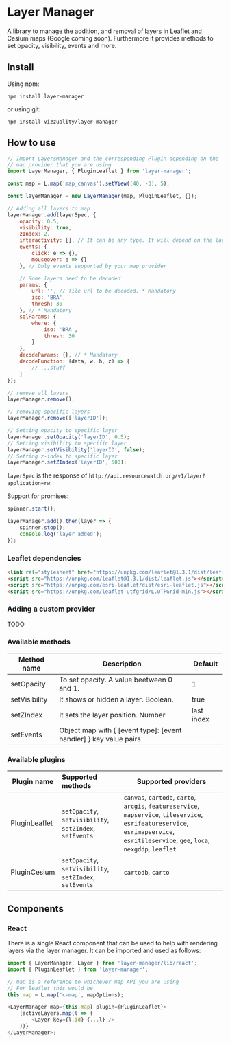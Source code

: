 # Layer Manager

A library to manage the addition, and removal of layers in Leaflet and Cesium maps (Google coming soon). Furthermore it provides methods to set opacity, visibility, events and more.

## Install

Using npm:

`npm install layer-manager`

or using git:

`npm install vizzuality/layer-manager`

## How to use

```js
// Import LayersManager and the corresponding Plugin depending on the
// map provider that you are using
import LayerManager, { PluginLeaflet } from 'layer-manager';

const map = L.map('map_canvas').setView([40, -3], 5);

const layerManager = new LayerManager(map, PluginLeaflet, {});

// Adding all layers to map
layerManager.add(layerSpec, {
	opacity: 0.5,
	visibility: true,
	zIndex: 2,
	interactivity: [], // It can be any type. It will depend on the layer provider
	events: {
		click: e => {},
		mouseover: e => {}
	}, // Only events supported by your map provider

	// Some layers need to be decoded
	params: {
		url: '', // Tile url to be decoded. * Mandatory
		iso: 'BRA',
		thresh: 30
	}, // * Mandatory
	sqlParams: {
		where: {
			iso: 'BRA',
			thresh: 30
		}
	},
	decodeParams: {}, // * Mandatory
	decodeFunction: (data, w, h, z) => {
		// ...stuff
	}
});

// remove all layers
layerManager.remove();

// removing specific layers
layerManager.remove(['layerID']);

// Setting opacity to specific layer
layerManager.setOpacity('layerID', 0.5);
// Setting visibility to specific layer
layerManager.setVisibility('layerID', false);
// Setting z-index to specific layer
layerManager.setZIndex('layerID', 500);
```

`layerSpec` is the response of `http://api.resourcewatch.org/v1/layer?application=rw`.

Support for promises:

```js
spinner.start();

layerManager.add().then(layer => {
	spinner.stop();
	console.log('layer added');
});
```

### Leaflet dependencies

```html
<link rel="stylesheet" href="https://unpkg.com/leaflet@1.3.1/dist/leaflet.css" />
<script src="https://unpkg.com/leaflet@1.3.1/dist/leaflet.js"></script>
<script src="https://unpkg.com/esri-leaflet/dist/esri-leaflet.js"></script>
<script src="https://unpkg.com/leaflet-utfgrid/L.UTFGrid-min.js"></script>
```

### Adding a custom provider

TODO

### Available methods

| Method name   | Description                                                       | Default    |
| ------------- | ----------------------------------------------------------------- | ---------- |
| setOpacity    | To set opacity. A value beetween 0 and 1.                         | 1          |
| setVisibility | It shows or hidden a layer. Boolean.                              | true       |
| setZIndex     | It sets the layer position. Number                                | last index |
| setEvents     | Object map with { [event type]: [event handler] } key value pairs |            |

### Available plugins

| Plugin name   | Supported methods                                       | Supported providers                                                                                                                                                                   |
| ------------- | :------------------------------------------------------ | ------------------------------------------------------------------------------------------------------------------------------------------------------------------------------------- |
| PluginLeaflet | `setOpacity`, `setVisibility`, `setZIndex`, `setEvents` | `canvas`, `cartodb`, `carto`, `arcgis`, `featureservice`, `mapservice`, `tileservice`, `esrifeatureservice`, `esrimapservice`, `esritileservice`, `gee`, `loca`, `nexgddp`, `leaflet` |
| PluginCesium  | `setOpacity`, `setVisibility`, `setZIndex`, `setEvents` | `cartodb`, `carto`                                                                                                                                                                    |

## Components

### React

There is a single React component that can be used to help with rendering layers via the layer manager. It can be imported and used as follows:

```js
import { LayerManager, Layer } from 'layer-manager/lib/react';
import { PluginLeaflet } from 'layer-manager';

// map is a reference to whichever map API you are using
// For leaflet this would be
this.map = L.map('c-map', mapOptions);

<LayerManager map={this.map} plugin={PluginLeaflet}>
	{activeLayers.map(l => (
		<Layer key={l.id} {...l} />
	))}
</LayerManager>;
```
